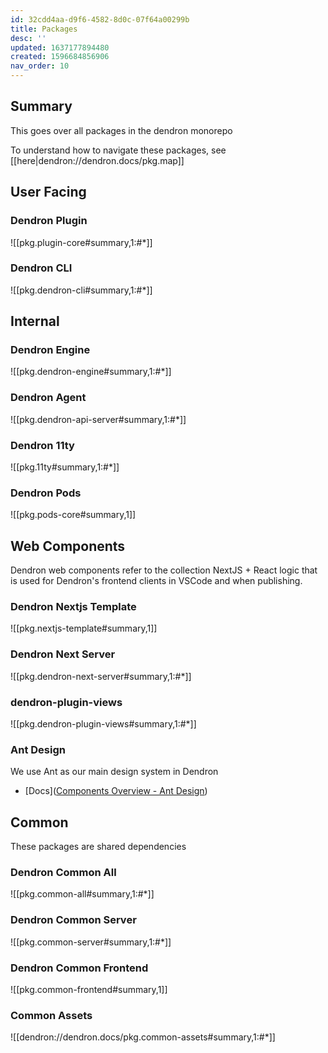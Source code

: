 ```yaml
---
id: 32cdd4aa-d9f6-4582-8d0c-07f64a00299b
title: Packages
desc: ''
updated: 1637177894480
created: 1596684856906
nav_order: 10
---
```

## Summary

This goes over all packages in the dendron monorepo

To understand how to navigate these packages, see [[here|dendron://dendron.docs/pkg.map]]


## User Facing

### Dendron Plugin
![[pkg.plugin-core#summary,1:#*]]

### Dendron CLI
![[pkg.dendron-cli#summary,1:#*]]

## Internal

### Dendron Engine
![[pkg.dendron-engine#summary,1:#*]]

### Dendron Agent
![[pkg.dendron-api-server#summary,1:#*]]

### Dendron 11ty
![[pkg.11ty#summary,1:#*]]

### Dendron Pods
![[pkg.pods-core#summary,1]]

## Web Components
Dendron web components refer to the collection NextJS + React logic that is used for Dendron's frontend clients in VSCode and when publishing. 

### Dendron Nextjs Template
![[pkg.nextjs-template#summary,1]]

### Dendron Next Server
![[pkg.dendron-next-server#summary,1:#*]]

### dendron-plugin-views
![[pkg.dendron-plugin-views#summary,1:#*]]

### Ant Design

We use Ant as our main design system in Dendron

- [Docs]([Components Overview - Ant Design](https://ant.design/components/overview/))

## Common

These packages are shared dependencies

### Dendron Common All
![[pkg.common-all#summary,1:#*]]

### Dendron Common Server
![[pkg.common-server#summary,1:#*]]

### Dendron Common Frontend
![[pkg.common-frontend#summary,1]]

### Common Assets
![[dendron://dendron.docs/pkg.common-assets#summary,1:#*]]



<!-- ## Thematic
Some Logic is split across multiple packages. The following splits out logic by theme instead of physical package

### Markdown
![[pkg.dendron-markdown#summary,1:#*]] -->
